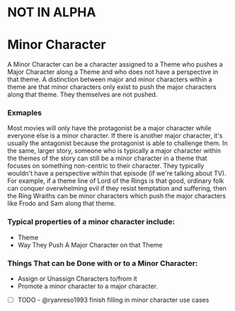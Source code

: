 NOT IN ALPHA
===


# Minor Character

A Minor Character can be a character assigned to a Theme who pushes a Major Character along a Theme and who does not have a perspective in that theme. A distinction between major and minor characters within a theme are that minor characters only exist to push the major characters along that theme. They themselves are not pushed. 

### Exmaples
Most movies will only have the protagonist be a major character while everyone else is a minor character.  If there is another major character, it's usually the antagonist because the protagonist is able to challenge them. In the same, larger story, someone who is typically a major character within the themes of the story can still be a minor character in a theme that focuses on something non-centric to their character.  They typically wouldn't have a perspective within that episode (if we're talking about TV). For example, if a theme line of Lord of the Rings is that good, ordinary folk can conquer overwhelming evil if they resist temptation and suffering, then the Ring Wraiths can be minor characters which push the major characters like Frodo and Sam along that theme. 

### Typical properties of a minor character include:

- Theme
- Way They Push A Major Character on that Theme

### Things That can be Done with or to a Minor Character:

- Assign or Unassign Characters to/from it
- Promote a minor character to a major character. 
- [ ] TODO - @ryanreso1993 finish filling in minor character use cases

